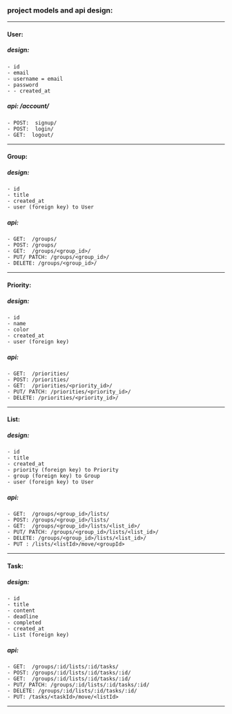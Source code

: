 ### project models and api design:

---
#### User:
##### design:
    - id
    - email
    - username = email
    - password
    - - created_at
##### api: /account/
    - POST:  signup/
    - POST:  login/
    - GET:  logout/

---
#### Group:
##### design:
    - id
    - title
    - created_at
    - user (foreign key) to User
##### api:
    - GET:  /groups/
    - POST: /groups/
    - GET:  /groups/<group_id>/
    - PUT/ PATCH: /groups/<group_id>/
    - DELETE: /groups/<group_id>/

---
#### Priority:
##### design:
    - id
    - name
    - color
    - created_at
    - user (foreign key)
##### api:
    - GET:  /priorities/
    - POST: /priorities/
    - GET:  /priorities/<priority_id>/
    - PUT/ PATCH: /priorities/<priority_id>/
    - DELETE: /priorities/<priority_id>/

---
#### List:
##### design:
    - id
    - title
    - created_at
    - priority (foreign key) to Priority
    - group (foreign key) to Group
    - user (foreign key) to User
##### api:
    - GET:  /groups/<group_id>/lists/
    - POST: /groups/<group_id>/lists/
    - GET:  /groups/<group_id>/lists/<list_id>/
    - PUT/ PATCH: /groups/<group_id>/lists/<list_id>/
    - DELETE: /groups/<group_id>/lists/<list_id>/
    - PUT : /lists/<listId>/move/<groupId> 

---
#### Task:
##### design:
    - id
    - title
    - content
    - deadline
    - completed
    - created_at
    - List (foreign key)
##### api:
    - GET:  /groups/:id/lists/:id/tasks/
    - POST: /groups/:id/lists/:id/tasks/:id/
    - GET:  /groups/:id/lists/:id/tasks/:id/
    - PUT/ PATCH: /groups/:id/lists/:id/tasks/:id/
    - DELETE: /groups/:id/lists/:id/tasks/:id/
    - PUT: /tasks/<taskId>/move/<listId> 
---

